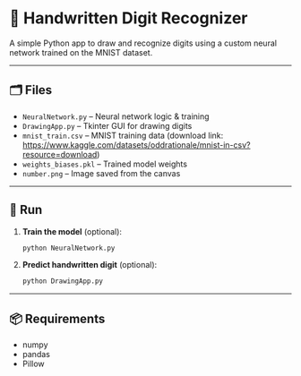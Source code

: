 # 🧠 Handwritten Digit Recognizer

A simple Python app to draw and recognize digits using a custom neural network trained on the MNIST dataset.

---

## 🗂️ Files

- `NeuralNetwork.py` – Neural network logic & training
- `DrawingApp.py` – Tkinter GUI for drawing digits
- `mnist_train.csv` – MNIST training data (download link: https://www.kaggle.com/datasets/oddrationale/mnist-in-csv?resource=download)
- `weights_biases.pkl` – Trained model weights
- `number.png` – Image saved from the canvas

---

## 🚀 Run

1. **Train the model** (optional):
   ```bash
   python NeuralNetwork.py
   ```
2. **Predict handwritten digit** (optional):
    ```bash
    python DrawingApp.py
    ```
---
## 📦 Requirements

- numpy
- pandas
- Pillow
